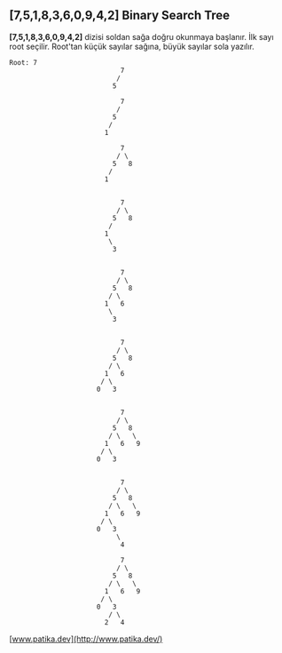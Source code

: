 ## [7,5,1,8,3,6,0,9,4,2] Binary Search Tree

**[7,5,1,8,3,6,0,9,4,2]** dizisi soldan sağa doğru okunmaya başlanır. İlk sayı root seçilir. Root'tan küçük sayılar sağına, büyük sayılar sola yazılır.


```
Root: 7
							7
						   /	
						  5
```
```
							7
						   /	
						  5
						 /
						1
```
```
							7
						   / \
						  5   8
						 /
						1
						
```
```
							7
						   / \
						  5   8
						 /
						1
						 \
					      3
						
```
```
							7
						   / \
						  5   8
						 / \
						1	6
						 \
					      3
						
```
```
							7
						   / \
						  5   8
						 / \
						1	6
					   / \
					  0   3
						
```
```
							7
						   / \
						  5   8
						 / \   \
						1	6   9
					   / \
					  0   3
						
```

```
							7
						   / \
						  5   8
						 / \   \
						1	6   9
					   / \
					  0   3
						   \
							4
```

```
							7
						   / \
						  5   8
						 / \   \
						1	6   9
					   / \
					  0   3
					  	 / \
					    2	4
```
[www.patika.dev](http://www.patika.dev/)

